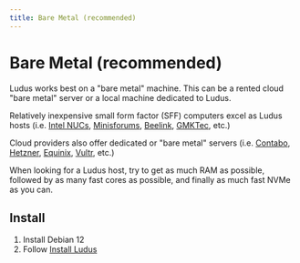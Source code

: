 ```yaml
---
title: Bare Metal (recommended)
---
```


# Bare Metal (recommended)

Ludus works best on a "bare metal" machine. This can be a rented cloud "bare metal" server or a local machine dedicated to Ludus.

Relatively inexpensive small form factor (SFF) computers excel as Ludus hosts (i.e. [Intel NUCs](https://www.intel.com/content/www/us/en/products/details/nuc.html), [Minisforums](https://store.minisforum.com/), [Beelink](https://www.bee-link.com/), [GMKTec](https://www.gmktec.com/), etc.)

Cloud providers also offer dedicated or "bare metal" servers (i.e. [Contabo](https://contabo.com/en/dedicated-servers/), [Hetzner](https://www.hetzner.com/dedicated-rootserver?country=us&ram_from=32), [Equinix](https://deploy.equinix.com/product/bare-metal/), [Vultr](https://www.vultr.com/products/bare-metal/), etc.)

When looking for a Ludus host, try to get as much RAM as possible, followed by as many fast cores as possible, and finally as much fast NVMe as you can.

## Install

1. Install Debian 12
2. Follow [Install Ludus](../Quick%20Start/install-ludus)
